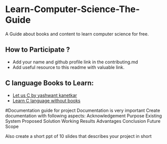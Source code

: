 # Learn-Computer-Science-The-Guide
A Guide about books and content to learn computer science for free.

## How to Participate ?
* Add your name and github profile link in the contributing.md
* Add useful resource to this readme with valuable link.

## C language Books to Learn:

 * [Let us C by yashwant kanetkar](https://www.amazon.in/Books-Yashavant-Kanetkar/s?rh=n%3A976389031%2Cp_27%3AYashavant+Kanetkar)
  * [Learn C language without books](https://www.programiz.com/c-programming)
  
#Documentation guide for project
Documentation is very important
Create documentation with following aspects:
Acknowledgement
Purpose
Existing System
Proposed Solution
Working
Results
Advantages
Conclusion
Future Scope

Also create a short ppt of 10 slides that describes your project in short
